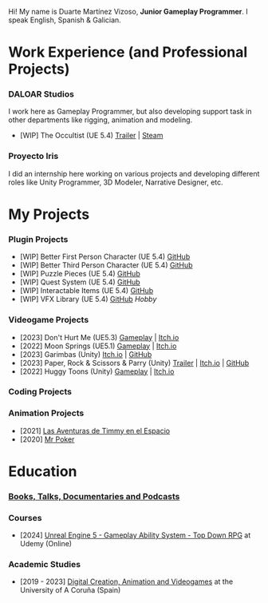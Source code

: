 Hi! My name is Duarte Martínez Vizoso, **Junior Gameplay Programmer**. I speak English, Spanish & Galician.

# Work Experience (and Professional Projects)
### DALOAR Studios
I work here as Gameplay Programmer, but also developing support task in other departments like rigging, animation and modeling.
- [WIP] The Occultist (UE 5.4) [Trailer](https://www.youtube.com/watch?v=cvD76zgljNY&t=1s) | [Steam](https://store.steampowered.com/app/2092840/The_Occultist/)
### Proyecto Iris
I did an internship here working on various projects and developing different roles like Unity Programmer, 3D Modeler, Narrative Designer, etc.

# My Projects
### Plugin Projects
- [WIP] Better First Person Character (UE 5.4) [GitHub](https://github.com/duartemv00/dmv_plugin_ue5.4.1_CharMetricsSystem)
- [WIP] Better Third Person Character (UE 5.4) [GitHub]()
- [WIP] Puzzle Pieces (UE 5.4) [GitHub]()
- [WIP] Quest System (UE 5.4) [GitHub]()
- [WIP] Interactable Items (UE 5.4) [GitHub]()
- [WIP] VFX Library (UE 5.4) [GitHub]() *Hobby*
### Videogame Projects
- [2023] Don't Hurt Me (UE5.3) [Gameplay](https://www.youtube.com/watch?v=daRn0OVNQ6w) | [Itch.io](https://duarto0games.itch.io/dont-hurt-me)
- [2022] Moon Springs (UE5.1) [Gameplay]() | [Itch.io](https://holychilligames.itch.io/moonsprings)
- [2023] Garimbas (Unity) [Itch.io](https://duarto0games.itch.io/garimbas) | [GitHub](https://github.com/duartemv00/dmv_game_unity_GrabABeer)
- [2023] Paper, Rock & Scissors & Parry (Unity) [Trailer]() | [Itch.io]() | [GitHub]()
- [2022] Huggy Toons (Unity) [Gameplay](https://www.youtube.com/watch?v=E2TE6wTuznE) | [Itch.io](https://koffigamestudio.itch.io/the-good-neighborino)
### Coding Projects
### Animation Projects
 - [2021] [Las Aventuras de Timmy en el Espacio](https://www.youtube.com/watch?v=YeMxCnga7ZU)
 - [2020] [Mr Poker](https://vimeo.com/510216325)

# Education
### [Books, Talks, Documentaries and Podcasts](https://github.com/duartemv00/Library)
### Courses
- [2024] [Unreal Engine 5 - Gameplay Ability System - Top Down RPG](https://www.udemy.com/course/unreal-engine-5-gas-top-down-rpg/?couponCode=KEEPLEARNING) at Udemy (Online)
### Academic Studies
- [2019 - 2023] [Digital Creation, Animation and Videogames](https://comunicacion.udc.es/es/creacion_digital_animacion_y_videojuegos) at the University of A Coruña (Spain)



